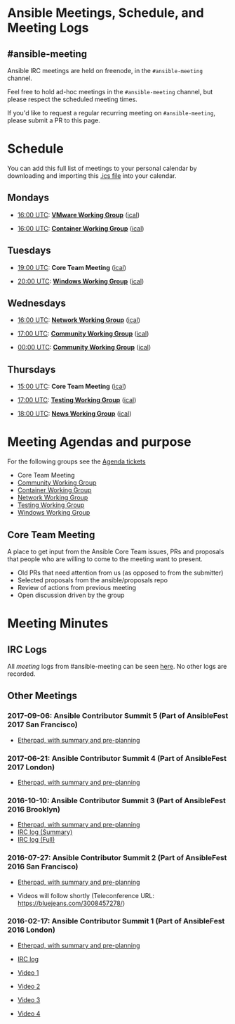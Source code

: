 # Ansible Meetings, Schedule, and Meeting Logs


## #ansible-meeting
Ansible IRC meetings are held on freenode, in the `#ansible-meeting` channel.

Feel free to hold ad-hoc meetings in the `#ansible-meeting` channel, but please respect the scheduled meeting times.

If you'd like to request a regular recurring meeting on `#ansible-meeting`, please submit a PR to this page.


# Schedule

You can add this full list of meetings to your personal calendar by downloading and importing this [.ics file](https://raw.githubusercontent.com/ansible/community/master/ansible_community_meetings.ics) into your calendar.

## Mondays

* [16:00 UTC](http://www.thetimezoneconverter.com/?t=16:00&tz=UTC):
  **[VMware Working Group](https://github.com/ansible/community/tree/master/group-vmware)**
  ([ical](https://raw.githubusercontent.com/ansible/community/master/meetings/ical/vmware.ics))

* [16:00 UTC](http://www.thetimezoneconverter.com/?t=16:00&tz=UTC):
  **[Container Working Group](https://github.com/ansible/community/tree/master/group-container)**
  ([ical](https://raw.githubusercontent.com/ansible/community/master/meetings/ical/container.ics))

## Tuesdays

* [19:00 UTC](http://www.thetimezoneconverter.com/?t=19:00&tz=UTC): **Core Team Meeting**
  ([ical](https://raw.githubusercontent.com/ansible/community/master/meetings/ical/core-team.ics))

* [20:00 UTC](http://www.thetimezoneconverter.com/?t=20:00&tz=UTC):
  **[Windows Working Group](https://github.com/ansible/community/tree/master/group-windows)**
  ([ical](https://raw.githubusercontent.com/ansible/community/master/meetings/ical/windows.ics))

## Wednesdays

* [16:00 UTC](http://www.thetimezoneconverter.com/?t=16:00&tz=UTC):
  **[Network Working Group](https://github.com/ansible/community/tree/master/group-network)**
  ([ical](https://raw.githubusercontent.com/ansible/community/master/meetings/ical/network.ics))

* [17:00 UTC](http://www.thetimezoneconverter.com/?t=17:00&tz=UTC):
  **[Community Working Group](https://github.com/ansible/community/tree/master/group-community)**
  ([ical](https://raw.githubusercontent.com/ansible/community/master/meetings/ical/community.ics))

* [00:00 UTC](http://www.thetimezoneconverter.com/?t=00:00&tz=UTC):
  **[Community Working Group](https://github.com/ansible/community/tree/master/group-community)**
  ([ical](https://raw.githubusercontent.com/ansible/community/master/meetings/ical/community.ics))

## Thursdays

* [15:00 UTC](http://www.thetimezoneconverter.com/?t=15:00&tz=UTC): **Core Team Meeting**
  ([ical](https://raw.githubusercontent.com/ansible/community/master/meetings/ical/core-team.ics))

* [17:00 UTC](http://www.thetimezoneconverter.com/?t=17:00&tz=UTC):
  **[Testing Working Group](https://github.com/ansible/community/tree/master/group-testing)**
  ([ical](https://raw.githubusercontent.com/ansible/community/master/meetings/ical/testing.ics))

* [18:00 UTC](http://www.thetimezoneconverter.com/?t=18:00&tz=UTC):
  **[News Working Group](https://github.com/ansible/community/tree/master/group-news)**
  ([ical](https://raw.githubusercontent.com/ansible/community/master/meetings/ical/news.ics))


# Meeting Agendas and purpose

For the following groups see the 
[Agenda tickets](https://github.com/ansible/community/issues?utf8=%E2%9C%93&q=is%3Aissue+is%3Aopen++label%3Ameeting_agenda+)
  * Core Team Meeting
  * [Community Working Group](https://github.com/ansible/community/tree/master/group-community)
  * [Container Working Group](https://github.com/ansible/community/tree/master/group-container)
  * [Network Working Group](https://github.com/ansible/community/tree/master/group-network)
  * [Testing Working Group](https://github.com/ansible/community/tree/master/group-testing)
  * [Windows Working Group](https://github.com/ansible/community/tree/master/group-windows)

## Core Team Meeting
A place to get input from the Ansible Core Team issues, PRs and proposals that people who are willing to come to the meeting want to present.
  * Old PRs that need attention from us (as opposed to from the submitter)
  * Selected proposals from the ansible/proposals repo
  * Review of actions from previous meeting
  * Open discussion driven by the group 

# Meeting Minutes
## IRC Logs
All *meeting* logs from #ansible-meeting can be seen [here](https://meetbot.fedoraproject.org/sresults/?group_id=ansible-meeting&type=channel). No other logs are recorded.

## Other Meetings
### 2017-09-06: Ansible Contributor Summit 5 (Part of AnsibleFest 2017 San Francisco)
 * [Etherpad, with summary and pre-planning](https://public.etherpad-mozilla.org/p/ansible-summit-september-2017)

### 2017-06-21: Ansible Contributor Summit 4 (Part of AnsibleFest 2017 London)
 * [Etherpad, with summary and pre-planning](https://public.etherpad-mozilla.org/p/ansible-summit-june-2017)

### 2016-10-10: Ansible Contributor Summit 3 (Part of AnsibleFest 2016 Brooklyn)
 * [Etherpad, with summary and pre-planning](https://public.etherpad-mozilla.org/p/ansible-summit-july-2016-general)
 * [IRC log (Summary)](https://meetbot.fedoraproject.org/ansible-meeting/2016-07-27/contributor_conference_sf_2016.2016-07-27-15.32.html)
 * [IRC log (Full)](https://meetbot.fedoraproject.org/ansible-meeting/2016-07-27/contributor_conference_sf_2016.2016-07-27-15.32.log.html)
 
### 2016-07-27: Ansible Contributor Summit 2 (Part of AnsibleFest 2016 San Francisco)
 * [Etherpad, with summary and pre-planning](https://public.etherpad-mozilla.org/p/ansible-summit-october-2016)

* Videos will follow shortly (Teleconference URL: https://bluejeans.com/3008457278/)
### 2016-02-17: Ansible Contributor Summit 1 (Part of AnsibleFest 2016 London)

* [Etherpad, with summary and pre-planning](https://public.etherpad-mozilla.org/p/ansible-summit)
* [IRC log](https://gist.github.com/gregdek/4ed5bd745881570a17db)

* [Video 1](https://www.youtube.com/watch?v=l7v7RSHwGhk)
* [Video 2](https://www.youtube.com/watch?v=47vidc1P-ZE)
* [Video 3](https://www.youtube.com/watch?v=c3WNhsHW7Xc)
* [Video 4](https://www.youtube.com/watch?v=qPuQ-UToen0)
